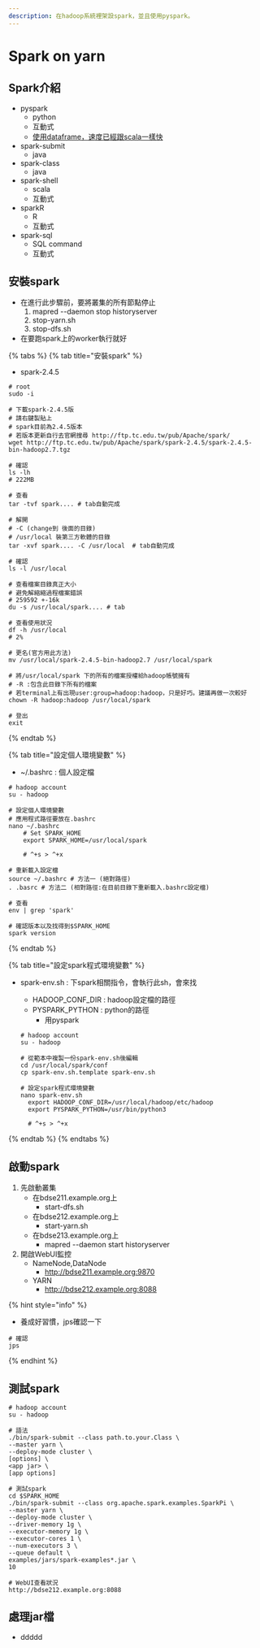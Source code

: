 ```yaml
---
description: 在hadoop系統裡架設spark，並且使用pyspark。
---
```


# Spark on yarn

## Spark介紹

* pyspark
  * python
  * 互動式
  * [使用dataframe，速度已經跟scala一樣快](https://databricks.com/session/a-tale-of-three-apache-spark-apis-rdds-dataframes-and-datasets)
* spark-submit
  * java
* spark-class
  * java
* spark-shell
  * scala
  * 互動式
* sparkR
  * R
  * 互動式
* spark-sql
  * SQL command
  * 互動式

## 安裝spark

* 在進行此步驟前，要將叢集的所有節點停止
  1. mapred --daemon stop historyserver
  2. stop-yarn.sh
  3. stop-dfs.sh
* 在要跑spark上的worker執行就好

{% tabs %}
{% tab title="安裝spark" %}
* spark-2.4.5

```text
# root
sudo -i

# 下載spark-2.4.5版
# 請右鍵製貼上
# spark目前為2.4.5版本
# 若版本更新自行去官網搜尋 http://ftp.tc.edu.tw/pub/Apache/spark/
wget http://ftp.tc.edu.tw/pub/Apache/spark/spark-2.4.5/spark-2.4.5-bin-hadoop2.7.tgz

# 確認
ls -lh
# 222MB

# 查看
tar -tvf spark.... # tab自動完成

# 解開
# -C (change到 後面的目錄)
# /usr/local 裝第三方軟體的目錄
tar -xvf spark.... -C /usr/local  # tab自動完成

# 確認
ls -l /usr/local

# 查看檔案目錄真正大小
# 避免解縮縮過程檔案錯誤
# 259592 +-16k
du -s /usr/local/spark.... # tab

# 查看使用狀況
df -h /usr/local
# 2%

# 更名(官方用此方法)
mv /usr/local/spark-2.4.5-bin-hadoop2.7 /usr/local/spark

# 將/usr/local/spark 下的所有的檔案授權給hadoop帳號擁有
# -R :包含此目錄下所有的檔案
# 若terminal上有出現user:group=hadoop:hadoop，只是好巧。建議再做一次較好
chown -R hadoop:hadoop /usr/local/spark

# 登出
exit
```
{% endtab %}

{% tab title="設定個人環境變數" %}
* ~/.bashrc  : 個人設定檔

```text
# hadoop account
su - hadoop

# 設定個人環境變數
# 應用程式路徑要放在.bashrc
nano ~/.bashrc
 ​   # Set SPARK_HOME
    export SPARK_HOME=/usr/local/spark
    
    # ^+s > ^+x
    
# 重新載入設定檔
source ~/.bashrc # 方法一 (絕對路徑)
. .basrc # 方法二 (相對路徑:在目前目錄下重新載入.bashrc設定檔)

# 查看
env | grep 'spark'

# 確認版本以及找得到$SPARK_HOME
spark version
```
{% endtab %}

{% tab title="設定spark程式環境變數" %}
* spark-env.sh : 下spark相關指令，會執行此sh，會來找

  * HADOOP\_CONF\_DIR  : hadoop設定檔的路徑
  * PYSPARK\_PYTHON     : python的路徑
    * 用pyspark

  ```text
  # hadoop account
  su - hadoop

  # 從範本中複製一份spark-env.sh後編輯
  cd /usr/local/spark/conf
  cp spark-env.sh.template spark-env.sh 

  # 設定spark程式環境變數
  nano spark-env.sh
  	export HADOOP_CONF_DIR=/usr/local/hadoop/etc/hadoop
    export PYSPARK_PYTHON=/usr/bin/python3
  
    # ^+s > ^+x
  ```
{% endtab %}
{% endtabs %}

## 啟動spark

1. 先啟動叢集
   * 在bdse211.example.org上
     * start-dfs.sh
   * 在bdse212.example.org上
     * start-yarn.sh
   * 在bdse213.example.org上
     * mapred --daemon start historyserver
2. 開啟WebUI監控
   * NameNode,DataNode
     * http://bdse211.example.org:9870
   * YARN
     * http://bdse212.example.org:8088

{% hint style="info" %}
* 養成好習慣，jps確認一下

```text
# 確認
jps
```
{% endhint %}

## 測試spark

```text
# hadoop account
su - hadoop

# 語法
./bin/spark-submit --class path.to.your.Class \
--master yarn \
--deploy-mode cluster \
[options] \
<app jar> \
[app options]

# 測試spark
cd $SPARK_HOME
./bin/spark-submit --class org.apache.spark.examples.SparkPi \
--master yarn \
--deploy-mode cluster \
--driver-memory 1g \
--executor-memory 1g \
--executor-cores 1 \
--num-executors 3 \
--queue default \
examples/jars/spark-examples*.jar \
10

# WebUI查看狀況
http://bdse212.example.org:8088
```

## 處理jar檔

* ddddd

```text
   
```

